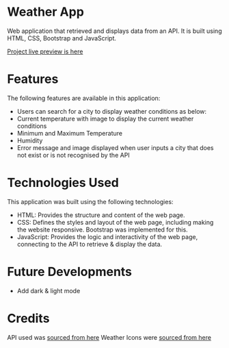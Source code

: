 # Weather App
Web application that retrieved and displays data from an API. It is built using HTML, CSS, Bootstrap and JavaScript.

[Project live preview is here](https://madscodess.github.io/weather-app/)
# Features
The following features are available in this application:
- Users can search for a city to display weather conditions as below:
- Current temperature with image to display the current weather conditions
- Minimum and Maximum Temperature 
- Humidity
- Error message and image displayed when user inputs a city that does not exist or is not recognised by the API

# Technologies Used
This application was built using the following technologies:
- HTML: Provides the structure and content of the web page.
- CSS: Defines the styles and layout of the web page, including making the website responsive. Bootstrap was implemented for this.
- JavaScript: Provides the logic and interactivity of the web page, connecting to the API to retrieve & display the data.

# Future Developments
- Add dark & light mode

# Credits
API used was [sourced from here](https://openweathermap.org/api)
Weather Icons were [sourced from here](https://github.com/manifestinteractive/weather-underground-icons)